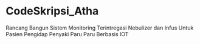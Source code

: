 # CodeSkripsi_Atha
Rancang Bangun Sistem Monitoring Terintregasi Nebulizer dan Infus Untuk Pasien Pengidap Penyaki Paru Paru Berbasis IOT
